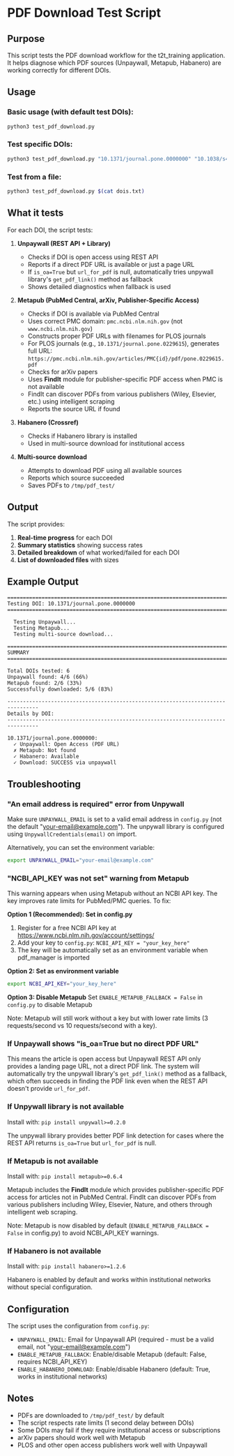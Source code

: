 # PDF Download Test Script

## Purpose

This script tests the PDF download workflow for the t2t_training application. It helps diagnose which PDF sources (Unpaywall, Metapub, Habanero) are working correctly for different DOIs.

## Usage

### Basic usage (with default test DOIs):
```bash
python3 test_pdf_download.py
```

### Test specific DOIs:
```bash
python3 test_pdf_download.py "10.1371/journal.pone.0000000" "10.1038/s41586-020-2649-2"
```

### Test from a file:
```bash
python3 test_pdf_download.py $(cat dois.txt)
```

## What it tests

For each DOI, the script tests:

1. **Unpaywall (REST API + Library)**
   - Checks if DOI is open access using REST API
   - Reports if a direct PDF URL is available or just a page URL
   - If `is_oa=True` but `url_for_pdf` is null, automatically tries unpywall library's `get_pdf_link()` method as fallback
   - Shows detailed diagnostics when fallback is used

2. **Metapub (PubMed Central, arXiv, Publisher-Specific Access)**
   - Checks if DOI is available via PubMed Central
   - Uses correct PMC domain: `pmc.ncbi.nlm.nih.gov` (not `www.ncbi.nlm.nih.gov`)
   - Constructs proper PDF URLs with filenames for PLOS journals
   - For PLOS journals (e.g., `10.1371/journal.pone.0229615`), generates full URL: `https://pmc.ncbi.nlm.nih.gov/articles/PMC{id}/pdf/pone.0229615.pdf`
   - Checks for arXiv papers
   - Uses **FindIt** module for publisher-specific PDF access when PMC is not available
   - FindIt can discover PDFs from various publishers (Wiley, Elsevier, etc.) using intelligent scraping
   - Reports the source URL if found

3. **Habanero (Crossref)**
   - Checks if Habanero library is installed
   - Used in multi-source download for institutional access

4. **Multi-source download**
   - Attempts to download PDF using all available sources
   - Reports which source succeeded
   - Saves PDFs to `/tmp/pdf_test/`

## Output

The script provides:

1. **Real-time progress** for each DOI
2. **Summary statistics** showing success rates
3. **Detailed breakdown** of what worked/failed for each DOI
4. **List of downloaded files** with sizes

## Example Output

```
================================================================================
Testing DOI: 10.1371/journal.pone.0000000
================================================================================

  Testing Unpaywall...
  Testing Metapub...
  Testing multi-source download...

================================================================================
SUMMARY
================================================================================

Total DOIs tested: 6
Unpaywall found: 4/6 (66%)
Metapub found: 2/6 (33%)
Successfully downloaded: 5/6 (83%)

--------------------------------------------------------------------------------
Details by DOI:
--------------------------------------------------------------------------------

10.1371/journal.pone.0000000:
  ✓ Unpaywall: Open Access (PDF URL)
  ✗ Metapub: Not found
  ✓ Habanero: Available
  ✓ Download: SUCCESS via unpaywall
```

## Troubleshooting

### "An email address is required" error from Unpywall
Make sure `UNPAYWALL_EMAIL` is set to a valid email address in `config.py` (not the default "your-email@example.com"). The unpywall library is configured using `UnpywallCredentials(email)` on import.

Alternatively, you can set the environment variable:
```bash
export UNPAYWALL_EMAIL="your-email@example.com"
```

### "NCBI_API_KEY was not set" warning from Metapub
This warning appears when using Metapub without an NCBI API key. The key improves rate limits for PubMed/PMC queries. To fix:

**Option 1 (Recommended): Set in config.py**
1. Register for a free NCBI API key at https://www.ncbi.nlm.nih.gov/account/settings/
2. Add your key to `config.py`: `NCBI_API_KEY = "your_key_here"`
3. The key will be automatically set as an environment variable when pdf_manager is imported

**Option 2: Set as environment variable**
```bash
export NCBI_API_KEY="your_key_here"
```

**Option 3: Disable Metapub**
Set `ENABLE_METAPUB_FALLBACK = False` in `config.py` to disable Metapub

Note: Metapub will still work without a key but with lower rate limits (3 requests/second vs 10 requests/second with a key).

### If Unpaywall shows "is_oa=True but no direct PDF URL"
This means the article is open access but Unpaywall REST API only provides a landing page URL, not a direct PDF link. The system will automatically try the unpywall library's `get_pdf_link()` method as a fallback, which often succeeds in finding the PDF link even when the REST API doesn't provide `url_for_pdf`.

### If Unpywall library is not available
Install with: `pip install unpywall>=0.2.0`

The unpywall library provides better PDF link detection for cases where the REST API returns `is_oa=True` but `url_for_pdf` is null.

### If Metapub is not available
Install with: `pip install metapub>=0.6.4`

Metapub includes the **FindIt** module which provides publisher-specific PDF access for articles not in PubMed Central. FindIt can discover PDFs from various publishers including Wiley, Elsevier, Nature, and others through intelligent web scraping.

Note: Metapub is now disabled by default (`ENABLE_METAPUB_FALLBACK = False` in config.py) to avoid NCBI_API_KEY warnings.

### If Habanero is not available
Install with: `pip install habanero>=1.2.6`

Habanero is enabled by default and works within institutional networks without special configuration.

## Configuration

The script uses the configuration from `config.py`:
- `UNPAYWALL_EMAIL`: Email for Unpaywall API (required - must be a valid email, not "your-email@example.com")
- `ENABLE_METAPUB_FALLBACK`: Enable/disable Metapub (default: False, requires NCBI_API_KEY)
- `ENABLE_HABANERO_DOWNLOAD`: Enable/disable Habanero (default: True, works in institutional networks)

## Notes

- PDFs are downloaded to `/tmp/pdf_test/` by default
- The script respects rate limits (1 second delay between DOIs)
- Some DOIs may fail if they require institutional access or subscriptions
- arXiv papers should work well with Metapub
- PLOS and other open access publishers work well with Unpaywall
